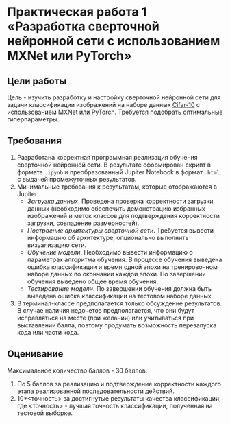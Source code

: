 # Практическая работа 1 «Разработка сверточной нейронной сети с использованием MXNet или PyTorch»

## Цели работы

Цель - изучить разработку и настройку сверточной нейронной сети для задачи классификации изображений на наборе данных [Cifar-10](https://www.cs.toronto.edu/~kriz/cifar.html) с использованием MXNet или PyTorch. Требуется подобрать оптимальные гиперпараметры.

## Требования

1. Разработана корректная программная реализация обучения сверточной нейронной сети. В результате сформирован скрипт в формате `.ipynb` и преобразованный Jupiter Notebook в формат `.html` с выдачей промежуточных результатов.
2. Минимальные требования к результатам, которые отображаются в Jupiter:
   - *Загрузка данных*. Проведена проверка корректности загрузки данных (необходимо обеспечить демонстрацию избранных изображений и меток классов для подтверждения корректности загрузки, совпадение размерностей).
   - *Построение архитектуры сверточной сети*. Требуется вывести информацию об архитектуре, опционально выполнить визуализацию сети.
   - *Обучение модели*. Необходимо вывести информацию о параметрах алгоритма обучения. В процессе обучения выведена ошибка классификации и время одной эпохи на тренировочном наборе данных по окончании каждой эпохи. По завершении обучения выведено общее время обучения.
   - *Тестирование модели*.  По завершении обучения должна быть выведена ошибка классификации на тестовом наборе данных.
3. В терминал-классе предполагается только обсуждение результатов. В случае наличия недочетов предполагается, что они будут исправляться на месте (при желании) или учитываться при выставлении балла, поэтому продумать возможность перезапуска кода или части кода. 

## Оценивание

Максимальное количество баллов - 30 баллов:
1. По 5 баллов за реализацию и подтверждение корректности каждого этапа реализованной последовательности действий.
2. 10*<точность> за достигнутые результаты качества классификации, где <точность> - лучшая точность классификации, полученная на тестовой выборке.
